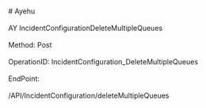 <br>#     Ayehu</br>
<br>AY IncidentConfigurationDeleteMultipleQueues</br>
<br>Method: Post</br>
<br>OperationID: IncidentConfiguration_DeleteMultipleQueues</br>
<br>EndPoint:</br>
<br>/API/IncidentConfiguration/deleteMultipleQueues</br>

